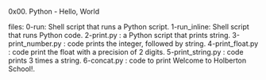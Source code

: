 0x00. Python - Hello, World

files:
0-run: Shell script that runs a Python script.
1-run_inline: Shell script that runs Python code.
2-print.py : a Python script that prints string.
3-print_number.py : code prints the integer, followed by string.
4-print_float.py : code print the float  with a precision of 2 digits.
5-print_string.py : code prints 3 times a string.
6-concat.py :  code to print Welcome to Holberton School!.
